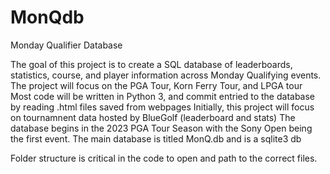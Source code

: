 # MonQdb
Monday Qualifier Database

The goal of this project is to create a SQL database of leaderboards, statistics, course, and player information across Monday Qualifying events. 
The project will focus on the PGA Tour, Korn Ferry Tour, and LPGA tour
Most code will be written in Python 3, and commit entried to the database by reading .html files saved from webpages
Initially, this project will focus on tournamnent data hosted by BlueGolf (leaderboard and stats)
The database begins in the 2023 PGA Tour Season with the Sony Open being the first event. 
The main database is titled MonQ.db and is a sqlite3 db

Folder structure is critical in the code to open and path to the correct files. 
